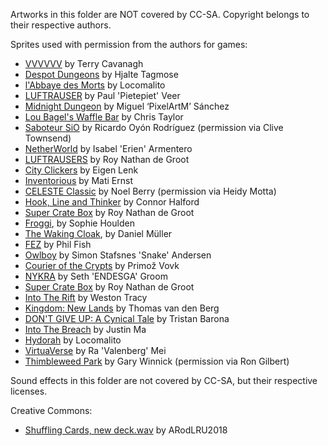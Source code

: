Artworks in this folder are NOT covered by CC-SA. Copyright belongs to their respective authors. 

Sprites used with permission from the authors for games:

- [VVVVVV](https://thelettervsixtim.es) by Terry Cavanagh
- [Despot Dungeons](https://realfast.itch.io/despot-dungeons) by Hjalte Tagmose
- [l'Abbaye des Morts](https://www.locomalito.com/abbaye_des_morts.php) by Locomalito
- [LUFTRAUSER](https://www.newgrounds.com/portal/view/573422) by Paul 'Pietepiet' Veer
- [Midnight Dungeon](https://pixelartm.itch.io/midnight-dungeon) by Miguel ‘PixelArtM’ Sánchez
- [Lou Bagel's Waffle Bar](https://loubagel.itch.io/lou-bagel-waffle-bar) by Chris Taylor
- [Saboteur SiO](http://www.clivetownsend.com) by Ricardo Oyón Rodríguez (permission via Clive Townsend)
- [NetherWorld](http://www.netherworldgame.com) by Isabel 'Erien' Armentero
- [LUFTRAUSERS](http://luftrausers.com) by Roy Nathan de Groot
- [City Clickers](https://eigen.itch.io/city-clickers) by Eigen Lenk
- [Inventorious](https://placeholders.itch.io/inventorious) by Mati Ernst
- [CELESTE Classic](https://mattmakesgames.itch.io/celesteclassic) by Noel Berry (permission via Heidy Motta)
- [Hook, Line and Thinker](https://rhythmlynx.itch.io/hook-line-and-thinker) by Connor Halford
- [Super Crate Box](http://supercratebox.com) by Roy Nathan de Groot
- [Froggi](https://sophieh.itch.io/froggi), by Sophie Houlden
- [The Waking Cloak](http://www.thewakingcloak.com), by Daniel Müller
- [FEZ](http://www.fezgame.com) by Phil Fish
- [Owlboy](http://www.owlboygame.com) by Simon Stafsnes 'Snake' Andersen
- [Courier of the Crypts](http://www.courierofthecrypts.com) by Primož Vovk
- [NYKRA](http://nykra.com) by Seth 'ENDESGA' Groom
- [Super Crate Box](http://supercratebox.com) by Roy Nathan de Groot
- [Into The Rift](http://www.starsoft.com/IntoTheRift/) by Weston Tracy
- [Kingdom: New Lands](http://www.kingdomthegame.com) by Thomas van den Berg
- [DON'T GIVE UP: A Cynical Tale](https://trisbee.itch.io/dont-give-up-a-cynical-tale) by Tristan Barona
- [Into The Breach](https://subsetgames.com/itb.html) by Justin Ma
- [Hydorah](https://www.locomalito.com/hydorah.php) by Locomalito
- [VirtuaVerse](https://www.facebook.com/virtuaversegame) by Ra 'Valenberg' Mei
- [Thimbleweed Park](https://thimbleweedpark.com) by Gary Winnick (permission via Ron Gilbert)


Sound effects in this folder are not covered by CC-SA, but their respective licenses.

Creative Commons:

- [Shuffling Cards, new deck.wav](https://freesound.org/people/ARodLRU2018/sounds/662329/) by ARodLRU2018
